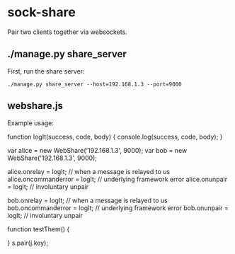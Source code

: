 sock-share
==========

Pair two clients together via websockets.

./manage.py share_server
------------------------

First, run the share server:

```
./manage.py share_server --host=192.168.1.3 --port=9000

```

webshare.js
-----------

Example usage:


function logIt(success, code, body) { console.log(success, code, body); }

var alice = new WebShare('192.168.1.3', 9000);
var bob = new WebShare('192.168.1.3', 9000);

alice.onrelay = logIt; // when a message is relayed to us
alice.oncommanderror = logIt; // underlying framework error
alice.onunpair = logIt; // involuntary unpair

bob.onrelay = logIt; // when a message is relayed to us
bob.oncommanderror = logIt; // underlying framework error
bob.onunpair = logIt; // involuntary unpair

function testThem() {

}
s.pair(j.key);


